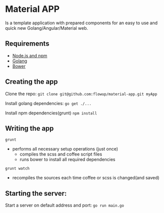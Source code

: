 # Material APP

Is a template application with prepared components for an easy to use and quick new Golang/Angular/Material web.

## Requirements

* [Node.js and npm](nodejs.org)
* [Golang](golang.org)
* [Bower](bower.io)

## Creating the app

Clone the repo:
`git clone git@github.com:flowup/material-app.git myApp`

Install golang dependencies:
`go get ./...`

Install npm dependencies(grunt)
`npm install`

## Writing the app

`grunt`
- performs all necessary setup operations (just once)
  - compiles the scss and coffee script files
  - runs bower to install all required dependencies

`grunt watch`
- recompiles the sources each time coffee or scss is changed(and saved)

## Starting the server:

Start a server on default address and port:
`go run main.go`

